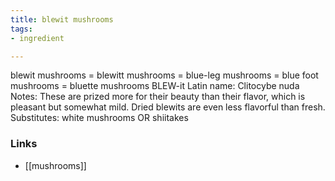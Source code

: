 ```yaml
---
title: blewit mushrooms
tags:
- ingredient

---
```

blewit mushrooms = blewitt mushrooms = blue-leg mushrooms = blue foot mushrooms = bluette mushrooms BLEW-it Latin name: Clitocybe nuda Notes: These are prized more for their beauty than their flavor, which is pleasant but somewhat mild. Dried blewits are even less flavorful than fresh. Substitutes: white mushrooms OR shiitakes

### Links

* [[mushrooms]]
